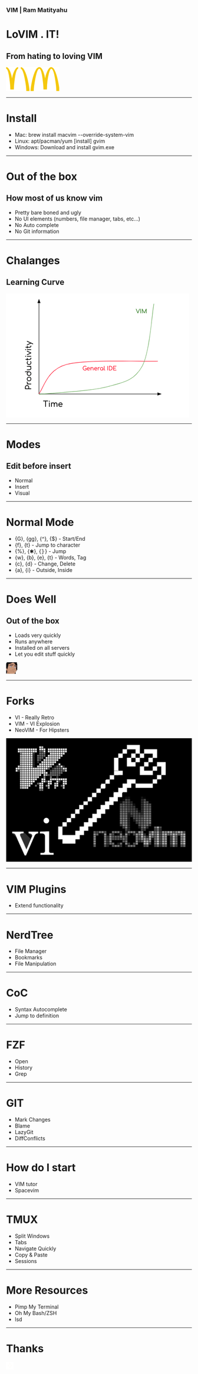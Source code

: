 <!-- theme: uncover -->

<!-- effect=fireworks -->
### VIM | Ram Matityahu
# LoVIM . IT!
## From hating to loving VIM
![RC](vim/mcvim.png)

---

<!-- fg=blue bg=black -->
# Install
* Mac: brew install macvim --override-system-vim
* Linux: apt/pacman/yum [install] gvim
* Windows: Download and install gvim.exe

---
<!-- fg=red bg=black -->
<!-- Example: bash example/bare.sh -->

# Out of the box
## How most of us know vim
* Pretty bare boned and ugly
* No UI elements (numbers, file manager, tabs, etc...)
* No Auto complete
* No Git information

---

<!-- fg=red bg=black -->
# Chalanges
## Learning Curve

![RC](vim/curve.png)

---

<!-- fg=blue bg=black -->
# Modes
## Edit before insert
* Normal
* Insert
* Visual

---

<!-- fg=blue bg=black -->
# Normal Mode
* {G}, {gg}, {^}, {$} - Start/End
* {f}, {t} - Jump to character 
* {%}, {✱}, {⦄} - Jump
* {w}, {b}, {e}, {t} - Words, Tag
* {c}, {d} - Change, Delete 
* {a}, {i} - Outside, Inside

---

<!-- effect=stars -->
# Does Well
## Out of the box
* Loads very quickly
* Runs anywhere
* Installed on all servers
* Let you edit stuff quickly

![RC](vim/well.png)

---

<!-- fg=blue bg=black -->
# Forks
* VI - Really Retro
* VIM - VI Explosion
* NeoVIM - For Hipsters

![RC](vim/fork.jpg)

---

<!-- fg=blue bg=black -->
# VIM Plugins
* Extend functionality

---

<!-- fg=blue bg=black -->
# NerdTree
* File Manager
* Bookmarks
* File Manipulation

---
<!-- fg=blue bg=black -->
# CoC
* Syntax Autocomplete 
* Jump to definition

---
<!-- fg=blue bg=black -->
# FZF
* Open
* History
* Grep

---
<!-- fg=blue bg=black -->
# GIT
* Mark Changes
* Blame
* LazyGit
* DiffConflicts 

---
<!-- fg=blue bg=black -->
# How do I start
* VIM tutor
* Spacevim

---

<!-- fg=blue bg=black -->
# TMUX
* Split Windows
* Tabs
* Navigate Quickly
* Copy & Paste
* Sessions

---
<!-- fg=blue bg=black -->
# More Resources
* Pimp My Terminal
* Oh My Bash/ZSH
* lsd

---
<!-- effect=explosions -->
# Thanks
![RC](vim/vcita_logo.png)


